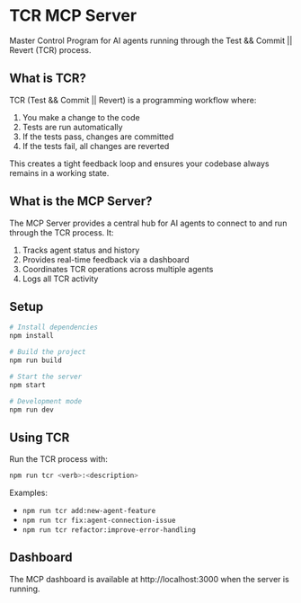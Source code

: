 # TCR MCP Server

Master Control Program for AI agents running through the Test && Commit || Revert (TCR) process.

## What is TCR?

TCR (Test && Commit || Revert) is a programming workflow where:

1. You make a change to the code
2. Tests are run automatically
3. If the tests pass, changes are committed
4. If the tests fail, all changes are reverted

This creates a tight feedback loop and ensures your codebase always remains in a working state.

## What is the MCP Server?

The MCP Server provides a central hub for AI agents to connect to and run through the TCR process. It:

1. Tracks agent status and history
2. Provides real-time feedback via a dashboard
3. Coordinates TCR operations across multiple agents
4. Logs all TCR activity

## Setup

```bash
# Install dependencies
npm install

# Build the project
npm run build

# Start the server
npm start

# Development mode
npm run dev
```

## Using TCR

Run the TCR process with:

```bash
npm run tcr <verb>:<description>
```

Examples:
- `npm run tcr add:new-agent-feature`
- `npm run tcr fix:agent-connection-issue`
- `npm run tcr refactor:improve-error-handling`

## Dashboard

The MCP dashboard is available at http://localhost:3000 when the server is running.
